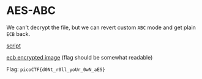 # AES-ABC

We can't decrypt the file, but we can revert custom `ABC` mode and get plain `ECB` back.

[script](solve.py)

[ecb encrypted image](body.ecb.ppm) (flag should be somewhat readable)

Flag: `picoCTF{d0Nt_r0ll_yoUr_0wN_aES}`